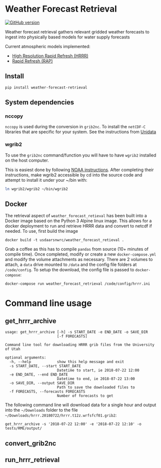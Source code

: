 # Weather Forecast Retrieval


[![GitHub version](https://badge.fury.io/gh/USDA-ARS-NWRC%2Fweather_forecast_retrieval.svg)](https://badge.fury.io/gh/USDA-ARS-NWRC%2Fweather_forecast_retrieval)

Weather forecast retrieval gathers relevant gridded weather forecasts to ingest into physically based models for water supply forecasts

Current atmospheric models implemented:
* [High Resolution Rapid Refresh (HRRR)](https://rapidrefresh.noaa.gov/hrrr/)
* [Rapid Refresh (RAP)](https://rapidrefresh.noaa.gov/)

## Install

```
pip install weather-forecast-retrieval
```

## System dependencies

### nccopy

`nccopy` is used during the conversion in `grib2nc`. To install the `netCDF-C` libraries that are specific for your system. See the instructions from [Unidata](https://www.unidata.ucar.edu/software/netcdf/docs/getting_and_building_netcdf.html#sec_get_pre_built)

### wgrib2

To use the `grib2nc` command/function you will have to have `wgrib2` installed on the host computer.

This is easiest done by following [NOAA instructions](https://www.cpc.ncep.noaa.gov/products/wesley/wgrib2/compile_questions.html).
After completing their instructions, make wgrib2 accessible by cd into the source code and
attempt to install it under your ~/bin with:

```bash
ln wgrib2/wgrib2 ~/bin/wgrib2
```

## Docker

The retrieval aspect of `weather_forecast_retieval` has been built into a Docker image based on the Python 3 Alpine linux image. This allows for a docker deployment to run and retrieve HRRR data and convert to netcdf if needed. To use, first build the image

```
docker build -t usdaarsnwrc/weather_forecast_retieval .
```

Grab a coffee as this has to compile `pandas` from source (10+ minutes of compile time). Once completed, modify or create a new `docker-compose.yml` and modify the volume attachments as necessary. There are 2 volumes to attach, a `data` drive mounted to `/data` and the config file folders at `/code/config`. To setup the download, the config file is passed to `docker-compose`:

```
docker-compose run weather_forecast_retrieval /code/config/hrrr.ini
```

# Command line usage

## get_hrrr_archive

```
usage: get_hrrr_archive [-h] -s START_DATE -e END_DATE -o SAVE_DIR
                        [-f FORECASTS]

Command line tool for downloading HRRR grib files from the University of Utah

optional arguments:
  -h, --help            show this help message and exit
  -s START_DATE, --start START_DATE
                        Datetime to start, ie 2018-07-22 12:00
  -e END_DATE, --end END_DATE
                        Datetime to end, ie 2018-07-22 13:00
  -o SAVE_DIR, --output SAVE_DIR
                        Path to save the downloaded files to
  -f FORECASTS, --forecasts FORECASTS
                        Number of forecasts to get

```

The following command line will download data for a single hour and output into the `~/Downloads` folder to the file `~/Downloads/hrrr.20180722/hrrr.t12z.wrfsfcf01.grib2`:

```
get_hrrr_archive -s '2018-07-22 12:00' -e '2018-07-22 12:10' -o tests/RME/output/
```

## convert_grib2nc

## run_hrrr_retrieval
